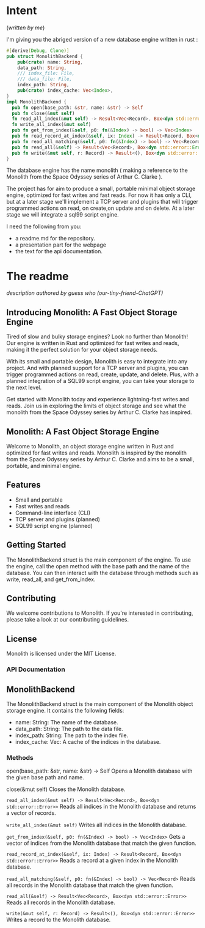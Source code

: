# Intent
(_written by me_)

I'm giving you the abriged version of a new database engine written in rust :

```rust
#[derive(Debug, Clone)]
pub struct MonolithBackend {
    pub(crate) name: String,
    data_path: String,
    /// index_file: File,
    /// data_file: File,
    index_path: String,
    pub(crate) index_cache: Vec<Index>,
}
impl MonolithBackend {
  pub fn open(base_path: &str, name: &str) -> Self
  pub fn close(&mut self)
  fn read_all_index(&mut self) -> Result<Vec<Record>, Box<dyn std::error::Error>>
  fn write_all_index(&mut self)
  pub fn get_from_index(&self, p0: fn(&Index) -> bool) -> Vec<Index>
  pub fn read_record_at_index(&self, ix: Index) -> Result<Record, Box<dyn std::error::Error>>
  pub fn read_all_matching(&self, p0: fn(&Index) -> bool) -> Vec<Record>
  pub fn read_all(&self) -> Result<Vec<Record>, Box<dyn std::error::Error>>
  pub fn write(&mut self, r: Record) -> Result<(), Box<dyn std::error::Error>>
}
```
The database engine has the name monolith ( making a reference to the Monolith from the Space Odyssey series of Arthur C. Clarke ).

The project has for aim to produce a small, portable minimal object storage engine, optimized for fast writes and fast reads.
For now it has only a CLI, but at a later stage we'll implement a TCP server and plugins that will trigger programmed actions on read, on create,on update and on delete. At a later stage we will integrate a sql99 script engine.

I need the following from you:
- a readme.md for the repository.
- a presentation part for the webpage
- the text for the api documentation.



# The readme
_description authored by guess who (our-tiny-friend-ChatGPT)_


## Introducing Monolith: A Fast Object Storage Engine

Tired of slow and bulky storage engines? Look no further than Monolith! Our engine is written in Rust and optimized for fast writes and reads, making it the perfect solution for your object storage needs.

With its small and portable design, Monolith is easy to integrate into any project. And with planned support for a TCP server and plugins, you can trigger programmed actions on read, create, update, and delete. Plus, with a planned integration of a SQL99 script engine, you can take your storage to the next level.

Get started with Monolith today and experience lightning-fast writes and reads. Join us in exploring the limits of object storage and see what the monolith from the Space Odyssey series by Arthur C. Clarke has inspired.



## Monolith: A Fast Object Storage Engine
Welcome to Monolith, an object storage engine written in Rust and optimized for fast writes and reads. Monolith is inspired by the monolith from the Space Odyssey series by Arthur C. Clarke and aims to be a small, portable, and minimal engine.

## Features
* Small and portable
* Fast writes and reads
* Command-line interface (CLI)
* TCP server and plugins (planned)
* SQL99 script engine (planned)


## Getting Started
The MonolithBackend struct is the main component of the engine. To use the engine, call the open method with the base path and the name of the database. You can then interact with the database through methods such as write, read_all, and get_from_index.

## Contributing
We welcome contributions to Monolith. If you're interested in contributing, please take a look at our contributing guidelines.

## License
Monolith is licensed under the MIT License.

### API Documentation
## MonolithBackend
The MonolithBackend struct is the main component of the Monolith object storage engine. It contains the following fields:

- name: String: The name of the database.
- data_path: String: The path to the data file.
- index_path: String: The path to the index file.
- index_cache: Vec<Index>: A cache of the indices in the database.

### Methods
open(base_path: &str, name: &str) -> Self
Opens a Monolith database with the given base path and name.

close(&mut self)
Closes the Monolith database.

`read_all_index(&mut self) -> Result<Vec<Record>, Box<dyn std::error::Error>>`
Reads all indices in the Monolith database and returns a vector of records.

`write_all_index(&mut self)`
Writes all indices in the Monolith database.

`get_from_index(&self, p0: fn(&Index) -> bool) -> Vec<Index>`
Gets a vector of indices from the Monolith database that match the given function.

`read_record_at_index(&self, ix: Index) -> Result<Record, Box<dyn std::error::Error>>`
Reads a record at a given index in the Monolith database.

`read_all_matching(&self, p0: fn(&Index) -> bool) -> Vec<Record>`
Reads all records in the Monolith database that match the given function.

`read_all(&self) -> Result<Vec<Record>, Box<dyn std::error::Error>>`
Reads all records in the Monolith database.

`write(&mut self, r: Record) -> Result<(), Box<dyn std::error::Error>>`
Writes a record to the Monolith database.